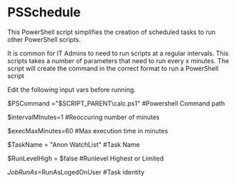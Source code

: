 # PSSchedule
This PowerShell script simplifies the creation of scheduled tasks to run other PowerShell scripts.

It is common for IT Admins to need to run scripts at a regular intervals.
This scripts takes a number of parameters that need to run every x minutes.
The script will create the command in the correct format to run a PowerShell script

Edit the following input vars before running.


$PSCommand ="$SCRIPT_PARENT\calc.ps1"   #Powershell Command path

$intervalMInutes=1                      #Reoccuring number of minutes

$execMaxMinutes=60                      #Max execution time in minutes

$TaskName = "Anon WatchList"            #Task Name

$RunLevelHigh = $false                  #Runlevel Highest or Limited

$JobRunAs =$RunAsLogedOnUser            #Task identity
